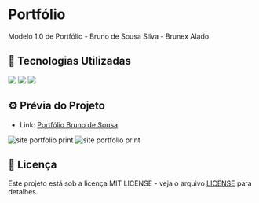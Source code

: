 # Portfólio

Modelo 1.0 de Portfólio - Bruno de Sousa Silva - Brunex Alado


## 🚀 Tecnologias Utilizadas
<div>
  <img src="https://img.shields.io/badge/HTML-E44D26?style=for-the-badge&logo=html5&logoColor=white">
  <img src="https://img.shields.io/badge/CSS-1572B6?style=for-the-badge&logo=css3&logoColor=white">
  <img src="https://img.shields.io/badge/JavaScript-F7DF1E?style=for-the-badge&logo=javascript&logoColor=black">
</div>


## ⚙️ Prévia do Projeto

- Link: [Portfólio Bruno de Sousa](https://siteupado/)

![site portfolio print](.assets/print01.png)
![site portfolio print](.assets/print02.png)


## 📝 Licença

Este projeto está sob a licença MIT LICENSE - veja o arquivo [LICENSE](endereçoNoGithub.com) para detalhes.
